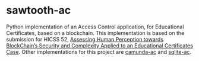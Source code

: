 # sawtooth-ac

Python implementation of an Access Control application, for Educational Certificates, based on a blockchain. This implementation is based on the submission for HICSS 52, [Assessing Human Perception towards BlockChain’s Security and Complexity Applied to an Educational Certificates Case](https://www.dropbox.com/s/owlleypnx2ukfpc/201806-CP-001.pdf?dl=0). Other implementations for this project are [camunda-ac](https://gitlab.com/caramelomartins/camunda-ac) and [sqlite-ac](https://gitlab.com/caramelomartins/sqlite-ac).
